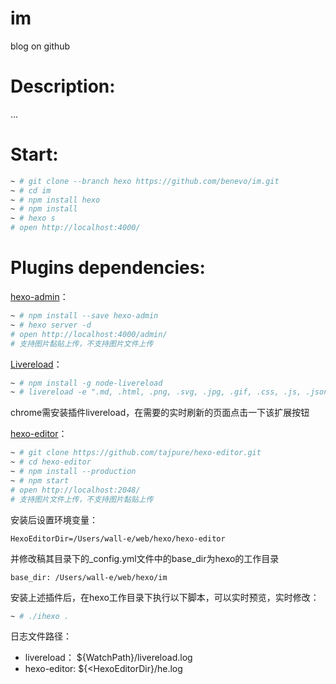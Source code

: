 # im
blog on github

# Description:
...

# Start:

```bash
~ # git clone --branch hexo https://github.com/benevo/im.git
~ # cd im
~ # npm install hexo
~ # npm install
~ # hexo s
# open http://localhost:4000/
```


# Plugins dependencies:

[hexo-admin](https://github.com/jaredly/hexo-admin)：
```bash
~ # npm install --save hexo-admin
~ # hexo server -d
# open http://localhost:4000/admin/
# 支持图片黏贴上传，不支持图片文件上传
```

[Livereload](http://www.hahack.com/codes/livereload-for-hexo/#more)：
```bash
~ # npm install -g node-livereload
~ # livereload -e ".md, .html, .png, .svg, .jpg, .gif, .css, .js, .json" -p <hexo workpath>
```
chrome需安装插件livereload，在需要的实时刷新的页面点击一下该扩展按钮

[hexo-editor](https://github.com/tajpure/hexo-editor)：
```bash
~ # git clone https://github.com/tajpure/hexo-editor.git
~ # cd hexo-editor
~ # npm install --production
~ # npm start
# open http://localhost:2048/
# 支持图片文件上传，不支持图片黏贴上传
```
安装后设置环境变量： 
```
HexoEditorDir=/Users/wall-e/web/hexo/hexo-editor
```
并修改稿其目录下的_config.yml文件中的base_dir为hexo的工作目录
```
base_dir: /Users/wall-e/web/hexo/im
```

安装上述插件后，在hexo工作目录下执行以下脚本，可以实时预览，实时修改：
```bash
~ # ./ihexo .
```

日志文件路径：

- livereload： ${WatchPath}/livereload.log
- hexo-editor: ${<HexoEditorDir}/he.log